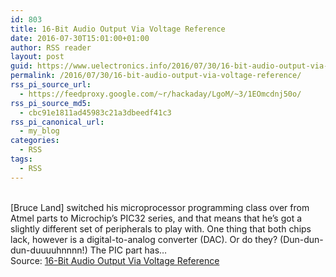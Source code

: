 ```yaml
---
id: 803
title: 16-Bit Audio Output Via Voltage Reference
date: 2016-07-30T15:01:00+01:00
author: RSS reader
layout: post
guid: https://www.uelectronics.info/2016/07/30/16-bit-audio-output-via-voltage-reference/
permalink: /2016/07/30/16-bit-audio-output-via-voltage-reference/
rss_pi_source_url:
  - https://feedproxy.google.com/~r/hackaday/LgoM/~3/1EOmcdnj50o/
rss_pi_source_md5:
  - cbc91e1811ad45983c21a3dbeedf41c3
rss_pi_canonical_url:
  - my_blog
categories:
  - RSS
tags:
  - RSS
---
```

&#013;  
[Bruce Land] switched his microprocessor programming class over from Atmel parts to Microchip’s PIC32 series, and that means that he’s got a slightly different set of peripherals to play with. One thing that both chips lack, however is a digital-to-analog converter (DAC). Or do they? (Dun-dun-dun-duuuuhnnnn!) The PIC part has…&#013;  
Source: <a href="https://feedproxy.google.com/~r/hackaday/LgoM/~3/1EOmcdnj50o/" target="_blank">16-Bit Audio Output Via Voltage Reference</a>